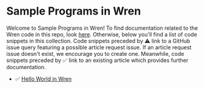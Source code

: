 # Sample Programs in Wren

Welcome to Sample Programs in Wren! To find documentation related to the Wren 
    code in this repo, look [here](https://sample-programs.therenegadecoder.com/languages/wren).
     Otherwise, below you'll find a list of code snippets in this collection. 
    Code snippets preceded by :warning: link to a GitHub 
    issue query featuring a possible article request issue. If an article request issue 
    doesn't exist, we encourage you to create one. Meanwhile, code snippets preceded 
    by :white_check_mark: link to an existing article which provides further documentation.
    

- :white_check_mark: [Hello World in Wren](https://sample-programs.therenegadecoder.com/projects/hello-world/wren)
